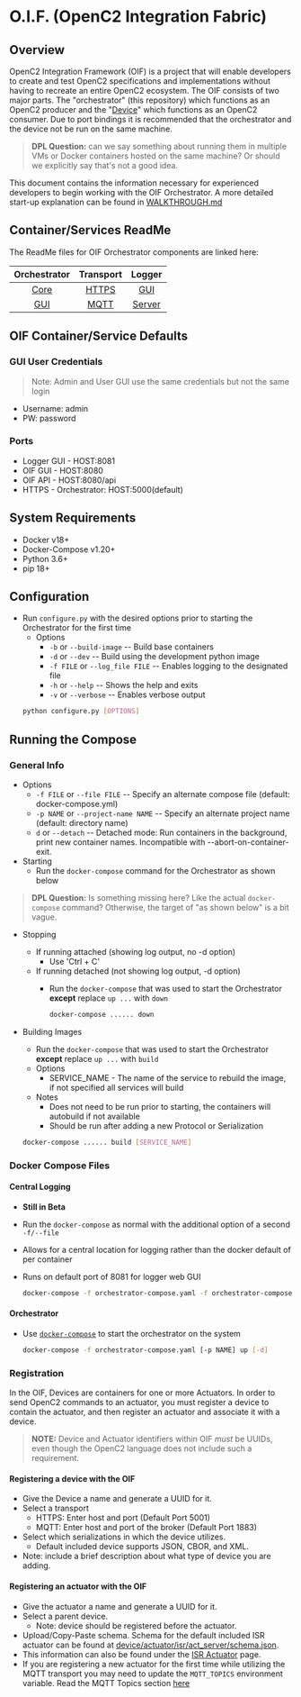 # O.I.F. (OpenC2 Integration Fabric)

## Overview

OpenC2 Integration Framework (OIF) is a project that will
enable developers to create and test OpenC2 specifications
and implementations without having to recreate an entire
OpenC2 ecosystem.  The OIF consists of two major parts. The
"orchestrator" (this repository) which functions as an
OpenC2 producer and the
"[Device](https://github.com/oasis-open/openc2-oif-device)"
which functions as an OpenC2 consumer. Due to port bindings
it is recommended that the orchestrator and the device not
be run on the same machine.

> **DPL Question:**  can we say something about running them in
> multiple VMs or Docker containers hosted on the same
> machine? Or should we explicitly say that's not a good idea.

This document contains the information necessary for experienced
developers to begin working with the OIF Orchestrator. A
more detailed start-up explanation can be found in
[WALKTHROUGH.md](./WALKTHROUGH.md)

## Container/Services ReadMe

The ReadMe files for OIF Orchestrator components are linked
here:

|Orchestrator   | Transport  | Logger  |
|:-:|:-:|:-:|
| [Core](../orchestrator/core/ReadMe.md)  | [HTTPS](../orchestrator/transport/https/README.md)  | [GUI](../logger/gui/ReadMe.md)  |
| [GUI](../orchestrator/gui/client/ReadMe.md)  | [MQTT](../orchestrator/transport/mqtt/ReadMe.md)  | [Server](../logger/server/ReadMe.md)  |



## OIF Container/Service Defaults
### GUI User Credentials

> Note: Admin and User GUI use the same credentials but not
> the same login
* Username: admin
* PW: password

### Ports
- Logger GUI - HOST:8081
- OIF GUI - HOST:8080
- OIF API - HOST:8080/api
- HTTPS - Orchestrator: HOST:5000(default)

## System Requirements
- Docker v18+
- Docker-Compose v1.20+
- Python 3.6+
- pip 18+

## Configuration
- Run `configure.py` with the desired options prior to starting the Orchestrator for the first time
	- Options
		- `-b` or `--build-image` -- Build base containers
		- `-d` or `--dev` -- Build using the development python image
    	- `-f FILE` or `--log_file FILE` -- Enables logging to the designated file
    	- `-h` or `--help` -- Shows the help and exits
    	- `-v` or `--verbose` -- Enables verbose output    	
    ```bash
    python configure.py [OPTIONS]
    ```

## Running the Compose
### General Info
- Options
	- `-f FILE` or `--file FILE` -- Specify an alternate compose file (default: docker-compose.yml)
	- `-p NAME` or `--project-name NAME` -- Specify an alternate project name (default: directory name)
	- `d` or `--detach` -- Detached mode: Run containers in the background, print new container names. Incompatible with --abort-on-container-exit.
- Starting
    - Run the `docker-compose` command for the Orchestrator
      as shown below
> **DPL Question:** Is something missing here? Like the
> actual `docker-compose` command? Otherwise, the target of
> "as shown below" is a bit vague.

-  Stopping
	-  If running attached (showing log output, no -d option)
		-  Use 'Ctrl + C' 
	-  If running detached (not showing log output, -d option)
		-  Run the `docker-compose` that was used to start the Orchestrator **except** replace `up ...` with `down`
			
			```bash
			docker-compose ...... down
			```
- Building Images
	- Run the `docker-compose` that was used to start the Orchestrator **except** replace `up ...` with `build`
	- Options
        - SERVICE_NAME - The name of the service to rebuild
          the image, if not specified all services will
          build
	- Notes
		- Does not need to be run prior to starting, the containers will autobuild if not available
		- Should be run after adding a new Protocol or Serialization
	
	```bash
	docker-compose ...... build [SERVICE_NAME]
	```

### Docker Compose Files

#### Central Logging
- __Still in Beta__
- Run the `docker-compose` as normal with the additional option of a second `-f/--file`
- Allows for a central location for logging rather than the docker default of per container
- Runs on default port of 8081 for logger web GUI

	```bash
	docker-compose -f orchestrator-compose.yaml -f orchestrator-compose.log.yaml ...
	```

#### Orchestrator
- Use [`docker-compose`](https://docs.docker.com/compose/reference/overview/) to start the orchestrator on the system

	```bash
	docker-compose -f orchestrator-compose.yaml [-p NAME] up [-d]
    ```

### Registration

In the OIF, Devices are containers for one or more
Actuators. In order to send OpenC2 commands to an actuator,
you must register a device to contain the actuator, and then
register an actuator and associate it with a device.

> __NOTE:__  Device and Actuator identifiers within OIF *must* be
> UUIDs, even though the OpenC2 language does not include
> such a requirement.

#### Registering a device with the OIF
- Give the Device a name and generate a UUID for it.
- Select a transport
    - HTTPS: Enter host and port (Default Port 5001)
    - MQTT: Enter host and port of the broker (Default Port 1883)
- Select which serializations in which the device utilizes.
    - Default included device supports JSON, CBOR, and XML.
- Note: include a brief description about what type of device you are adding.

#### Registering an actuator with the OIF
- Give the actuator a name and generate a UUID for it.
- Select a parent device.
    -  Note: device should be registered before the actuator.
- Upload/Copy-Paste schema. Schema for the default included ISR actuator can be found at [device/actuator/isr/act_server/schema.json](../device/actuator/isr/act_server/schema.json).
- This information can also be found under the [ISR Actuator](../device/actuator/isr/ReadMe.md) page.
- If you are registering a new actuator for the first time while utilizing the MQTT transport you may need to update the `MQTT_TOPICS` environment variable. Read the MQTT Topics section [here](transport/mqtt/ReadMe.md)